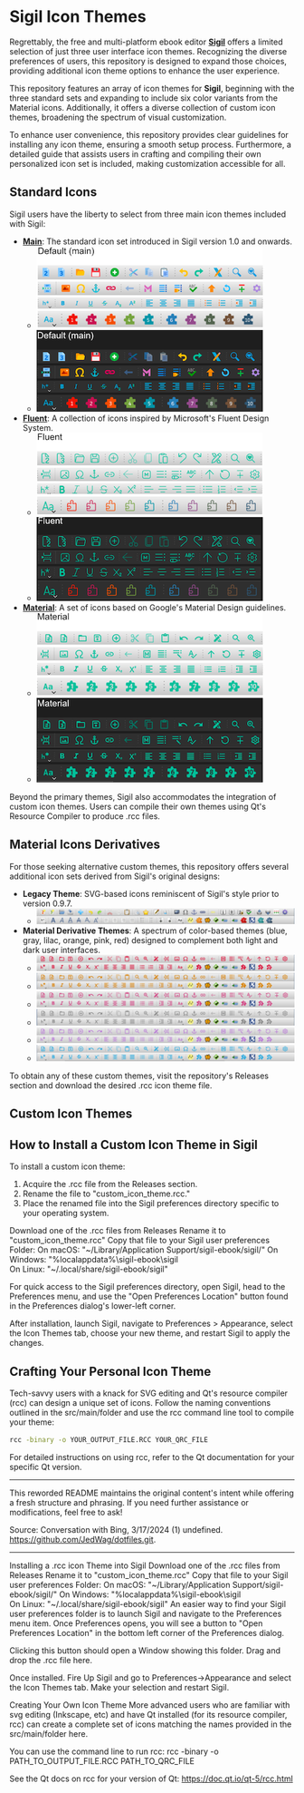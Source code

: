 # Sigil Icon Themes

Regrettably, the free and multi-platform ebook editor **[Sigil](https://github.com/Sigil-Ebook/Sigil)** offers a limited selection of just three user interface icon themes. Recognizing the diverse preferences of users, this repository is designed to expand those choices, providing additional icon theme options to enhance the user experience.

This repository features an array of icon themes for **Sigil**, beginning with the three standard sets and expanding to include six color variants from the Material icons. Additionally, it offers a diverse collection of custom icon themes, broadening the spectrum of visual customization.

To enhance user convenience, this repository provides clear guidelines for installing any icon theme, ensuring a smooth setup process. Furthermore, a detailed guide that assists users in crafting and compiling their own personalized icon set is included, making customization accessible for all.

## Standard Icons

Sigil users have the liberty to select from three main icon themes included with Sigil:


- **[Main](https://github.com/Sigil-Ebook/Sigil/tree/master/src/Resource_Files/main)**: The standard icon set introduced in Sigil version 1.0 and onwards.
     - ![Main Icon Theme Light](./img/Main.png)
     - ![Main Icon Theme Dark](./img/Main_dark.png)
- **[Fluent](https://github.com/microsoft/fluentui-system-icons)**: A collection of icons inspired by Microsoft's Fluent Design System.
     - ![Fluent Icon Theme Light](./img/Fluent.png)
     - ![Fluent Icon Theme Dark](./img/Fluent_dark.png)
- **[Material](https://github.com/google/material-design-icons)**: A set of icons based on Google's Material Design guidelines.
     - ![Material Icon Theme Light](./img/Material.png)
     - ![Material Icon Theme Dark](./img/Material_dark.png)

Beyond the primary themes, Sigil also accommodates the integration of custom icon themes. Users can compile their own themes using Qt's Resource Compiler to produce .rcc files.

## Material Icons Derivatives

For those seeking alternative custom themes, this repository offers several additional icon sets derived from Sigil's original designs:

- **Legacy Theme**: SVG-based icons reminiscent of Sigil's style prior to version 0.9.7.
     - ![Legacy Icon Theme](./img/legacy.png)
- **Material Derivative Themes**: A spectrum of color-based themes (blue, gray, lilac, orange, pink, red) designed to complement both light and dark user interfaces.
     - ![Material Red Icon Theme](./img/material-red.png)
     - ![Material Orange Icon Theme](./img/material-orange.png)
     - ![Material Pink Icon Theme](./img/material-pink.png)
     - ![Material Gray Icon Theme](./img/material-gray.png)
     - ![Material Lilac Icon Theme](./img/material-lilac.png)
     - ![Material Blue Icon Theme](./img/material-blue.png)

To obtain any of these custom themes, visit the repository's Releases section and download the desired .rcc icon theme file.

## Custom Icon Themes

## How to Install a Custom Icon Theme in Sigil

To install a custom icon theme:

1. Acquire the .rcc file from the Releases section.
2. Rename the file to "custom_icon_theme.rcc."
3. Place the renamed file into the Sigil preferences directory specific to your operating system.

Download one of the .rcc files from Releases
Rename it to "custom_icon_theme.rcc"
Copy that file to your Sigil user preferences Folder:
On macOS: "~/Library/Application Support/sigil-ebook/sigil/"
On Windows: "%localappdata%\sigil-ebook\sigil\
On Linux: "~/.local/share/sigil-ebook/sigil"

For quick access to the Sigil preferences directory, open Sigil, head to the Preferences menu, and use the "Open Preferences Location" button found in the Preferences dialog's lower-left corner.

After installation, launch Sigil, navigate to Preferences > Appearance, select the Icon Themes tab, choose your new theme, and restart Sigil to apply the changes.

## Crafting Your Personal Icon Theme

Tech-savvy users with a knack for SVG editing and Qt's resource compiler (rcc) can design a unique set of icons. Follow the naming conventions outlined in the src/main/folder and use the rcc command line tool to compile your theme:

```bash
rcc -binary -o YOUR_OUTPUT_FILE.RCC YOUR_QRC_FILE
```

For detailed instructions on using rcc, refer to the Qt documentation for your specific Qt version.

---

This reworded README maintains the original content's intent while offering a fresh structure and phrasing. If you need further assistance or modifications, feel free to ask!

Source: Conversation with Bing, 3/17/2024
(1) undefined. https://github.com/JedWag/dotfiles.git.

---
Installing a .rcc icon Theme into Sigil
Download one of the .rcc files from Releases
Rename it to "custom_icon_theme.rcc"
Copy that file to your Sigil user preferences Folder:
On macOS: "~/Library/Application Support/sigil-ebook/sigil/"
On Windows: "%localappdata%\sigil-ebook\sigil\
On Linux: "~/.local/share/sigil-ebook/sigil"
An easier way to find your Sigil user preferences folder is to launch Sigil and navigate to the Preferences menu item. Once Preferences opens, you will see a button to "Open Preferences Location" in the bottom left corner of the Preferences dialog.

Clicking this button should open a Window showing this folder. Drag and drop the .rcc file here.

Once installed. Fire Up Sigil and go to Preferences->Appearance and select the Icon Themes tab. Make your selection and restart Sigil.

Creating Your Own Icon Theme
More advanced users who are familiar with svg editing (Inkscape, etc) and have Qt installed (for its resource compiler, rcc) can create a complete set of icons matching the names provided in the src/main/folder here.

You can use the command line to run rcc: rcc -binary -o PATH_TO_OUTPUT_FILE.RCC PATH_TO_QRC_FILE

See the Qt docs on rcc for your version of Qt: https://doc.qt.io/qt-5/rcc.html